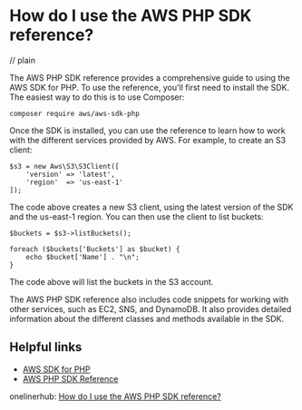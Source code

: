 # How do I use the AWS PHP SDK reference?
// plain

The AWS PHP SDK reference provides a comprehensive guide to using the AWS SDK for PHP. To use the reference, you'll first need to install the SDK. The easiest way to do this is to use Composer:

```
composer require aws/aws-sdk-php
```

Once the SDK is installed, you can use the reference to learn how to work with the different services provided by AWS. For example, to create an S3 client:

```
$s3 = new Aws\S3\S3Client([
    'version' => 'latest',
    'region'  => 'us-east-1'
]);
```

The code above creates a new S3 client, using the latest version of the SDK and the us-east-1 region. You can then use the client to list buckets:

```
$buckets = $s3->listBuckets();

foreach ($buckets['Buckets'] as $bucket) {
    echo $bucket['Name'] . "\n";
}
```

The code above will list the buckets in the S3 account.

The AWS PHP SDK reference also includes code snippets for working with other services, such as EC2, SNS, and DynamoDB. It also provides detailed information about the different classes and methods available in the SDK.

## Helpful links

- [AWS SDK for PHP](https://aws.amazon.com/sdk-for-php/)
- [AWS PHP SDK Reference](https://docs.aws.amazon.com/aws-sdk-php/v3/api/)

onelinerhub: [How do I use the AWS PHP SDK reference?](https://onelinerhub.com/php-aws/how-do-i-use-the-aws-php-sdk-reference)